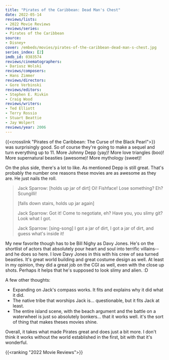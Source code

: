 ```yaml
---
title: "Pirates of the Caribbean: Dead Man's Chest"
date: 2022-05-14
reviews/lists:
- 2022 Movie Reviews
reviews/series:
- Pirates of the Caribbean
source: 
- Disney+
cover: /embeds/movies/pirates-of-the-caribbean-dead-man-s-chest.jpg
series_index: [2]
imdb_id: 0383574
reviews/cinematographers:
- Dariusz Wolski
reviews/composers:
- Hans Zimmer
reviews/directors:
- Gore Verbinski
reviews/editors:
- Stephen E. Rivkin
- Craig Wood
reviews/writers:
- Ted Elliott
- Terry Rossio
- Stuart Beattie
- Jay Wolpert
reviews/year: 2006
---
```

{{<crosslink "Pirates of the Caribbean: The Curse of the Black Pearl">}} was surprisingly good. So of course they're going to make a sequel and turn everything up to 11. More Johnny Depp (yay)! More love triangles (boo)! More supernatural beasties (awesome)! More mythology (sweet)!

On the plus side, there's a lot to like. As mentioned Depp is still great. That's probably the number one reasons these movies are as awesome as they are. He just nails the roll. 

<!--more-->

> Jack Sparrow: [holds up jar of dirt] Oi! Fishface! Lose something? Eh? Scungilli!
> 
> [falls down stairs, holds up jar again]
> 
> Jack Sparrow: Got it! Come to negotiate, eh? Have you, you slimy git? Look what I got.
> 
> Jack Sparrow: [sing-song] I got a jar of dirt, I got a jar of dirt, and guess what's inside it!

My new favorite though has to be Bill Nighy as Davy Jones. He's on the shortlist of actors that absolutely pour heart and soul into terrific villains--and he does so here. I love Davy Jones in this with his crew of sea turned beasties. It's great world building and great costume design as well. At least in my opinion, they did a great job on the CGI as well, even with the close up shots. Perhaps it helps that he's supposed to look slimy and alien. :D 

A few other thoughts:

* Expanding on Jack's compass works. It fits and explains why it did what it did. 
* The native tribe that worships Jack is... questionable, but it fits Jack at least.
* The entire island scene, with the beach argument and the battle on a waterwheel is just so absolutely bonkers... that it works well. it's the sort of thing that makes theses movies shine. 

Overall, it takes what made Pirates great and does just a bit more. I don't think it works without the world established in the first, bit with that it's wonderful. 

{{<ranking "2022 Movie Reviews">}}